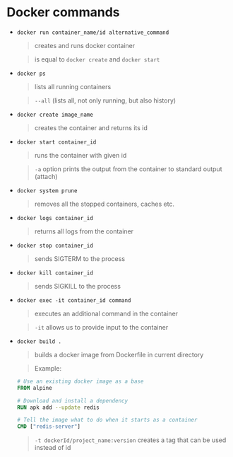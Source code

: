 # Docker commands

- `docker run container_name/id alternative_command`

  > creates and runs docker container

  > is equal to `docker create` and `docker start`

- `docker ps`

  > lists all running containers

  > `--all` (lists all, not only running, but also history)

- `docker create image_name`

  > creates the container and returns its id

- `docker start container_id`

  > runs the container with given id

  > `-a` option prints the output from the container to standard output (attach)

- `docker system prune`

  > removes all the stopped containers, caches etc.

- `docker logs container_id`

  > returns all logs from the container

- `docker stop container_id`

  > sends SIGTERM to the process

- `docker kill container_id`

  > sends SIGKILL to the process

- `docker exec -it container_id command`

  > executes an additional command in the container

  > `-it` allows us to provide input to the container

- `docker build .`

  > builds a docker image from Dockerfile in current directory

  > Example:

  ```dockerfile
  # Use an existing docker image as a base
  FROM alpine

  # Download and install a dependency
  RUN apk add --update redis

  # Tell the image what to do when it starts as a container
  CMD ["redis-server"]
  ```

  > `-t dockerId/project_name:version` creates a tag that can be used instead of id
